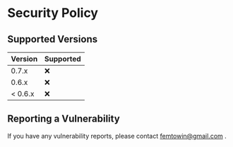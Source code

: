 # Security Policy

## Supported Versions

| Version | Supported          |
|---------|--------------------|
 | 0.7.x   | :x:                |
 | 0.6.x   | :x:                |
| < 0.6.x | :x:                |


## Reporting a Vulnerability

If you have any vulnerability reports, please contact femtowin@gmail.com .